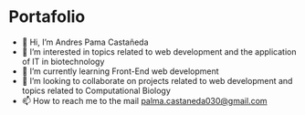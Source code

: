 # Portafolio
- 👋 Hi, I’m Andres Pama Castañeda
- 👀 I’m interested in topics related to web development and the application of IT in biotechnology
- 🌱 I’m currently learning Front-End web development
- 💞️ I’m looking to collaborate on projects related to web development and topics related to Computational Biology
- 📫 How to reach me to the mail palma.castaneda030@gmail.com

<!---
as030pc/as030pc is a ✨ special ✨ repository because its `README.md` (this file) appears on your GitHub profile.
You can click the Preview link to take a look at your changes.
--->
